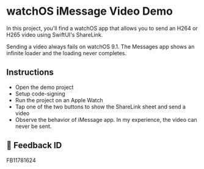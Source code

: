 # watchOS iMessage Video Demo

In this project, you'll find a watchOS app that allows you to send an H264 or H265 video using SwiftUI's ShareLink.

Sending a video always fails on watchOS 9.1. The Messages app shows an infinite loader and the loading never completes.

## Instructions
- Open the demo project
- Setup code-signing
- Run the project on an Apple Watch
- Tap one of the two buttons to show the ShareLink sheet and send a video
- Observe the behavior of iMessage app. In my experience, the video can never be sent.

##  Feedback ID
FB11781624
